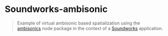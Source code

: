 # Soundworks-ambisonic

> Example of virtual ambisonic based spatialization using the [ambisonics](https://www.npmjs.com/package/ambisonics) node package in the context of a [Soundworks](https://github.com/collective-soundworks/soundworks/) application.
